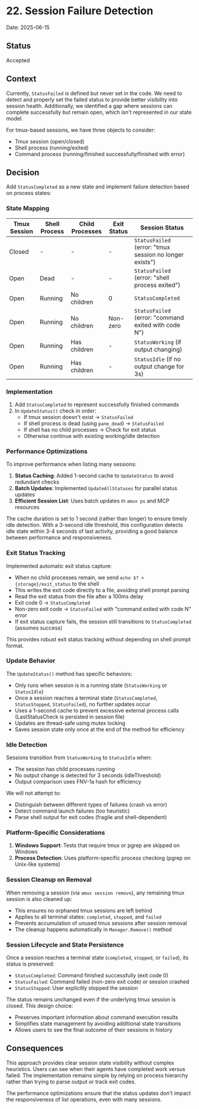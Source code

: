 # 22. Session Failure Detection

Date: 2025-06-15

## Status

Accepted

## Context

Currently, `StatusFailed` is defined but never set in the code. We need to detect and properly set
the failed status to provide better visibility into session health. Additionally, we identified a gap
where sessions can complete successfully but remain open, which isn't represented in our state model.

For tmux-based sessions, we have three objects to consider:

- Tmux session (open/closed)
- Shell process (running/exited)
- Command process (running/finished successfully/finished with error)

## Decision

Add `StatusCompleted` as a new state and implement failure detection based on process states:

### State Mapping

| Tmux Session | Shell Process | Child Processes | Exit Status | Session Status |
|--------------|---------------|-----------------|-------------|----------------|
| Closed | - | - | - | `StatusFailed` (error: "tmux session no longer exists") |
| Open | Dead | - | - | `StatusFailed` (error: "shell process exited") |
| Open | Running | No children | 0 | `StatusCompleted` |
| Open | Running | No children | Non-zero | `StatusFailed` (error: "command exited with code N") |
| Open | Running | Has children | - | `StatusWorking` (if output changing) |
| Open | Running | Has children | - | `StatusIdle` (if no output change for 3s) |

### Implementation

1. Add `StatusCompleted` to represent successfully finished commands
2. In `UpdateStatus()` check in order:
   - If tmux session doesn't exist → `StatusFailed`
   - If shell process is dead (using `pane_dead`) → `StatusFailed`
   - If shell has no child processes → Check for exit status
   - Otherwise continue with existing working/idle detection

### Performance Optimizations

To improve performance when listing many sessions:

1. **Status Caching**: Added 1-second cache to `UpdateStatus` to avoid redundant checks
2. **Batch Updates**: Implemented `UpdateAllStatuses` for parallel status updates
3. **Efficient Session List**: Uses batch updates in `amux ps` and MCP resources

The cache duration is set to 1 second (rather than longer) to ensure timely idle detection.
With a 3-second idle threshold, this configuration detects idle state within 3-4 seconds
of last activity, providing a good balance between performance and responsiveness.

### Exit Status Tracking

Implemented automatic exit status capture:

- When no child processes remain, we send `echo $? > {storage}/exit_status` to the shell
- This writes the exit code directly to a file, avoiding shell prompt parsing
- Read the exit status from the file after a 100ms delay
- Exit code 0 → `StatusCompleted`
- Non-zero exit code → `StatusFailed` with "command exited with code N" error
- If exit status capture fails, the session still transitions to `StatusCompleted` (assumes success)

This provides robust exit status tracking without depending on shell prompt format.

### Update Behavior

The `UpdateStatus()` method has specific behaviors:

- Only runs when session is in a running state (`StatusWorking` or `StatusIdle`)
- Once a session reaches a terminal state (`StatusCompleted`, `StatusStopped`, `StatusFailed`), no further updates occur
- Uses a 1-second cache to prevent excessive external process calls (LastStatusCheck is persisted in session file)
- Updates are thread-safe using mutex locking
- Saves session state only once at the end of the method for efficiency

### Idle Detection

Sessions transition from `StatusWorking` to `StatusIdle` when:

- The session has child processes running
- No output change is detected for 3 seconds (idleThreshold)
- Output comparison uses FNV-1a hash for efficiency

We will not attempt to:

- Distinguish between different types of failures (crash vs error)
- Detect command launch failures (too heuristic)
- Parse shell output for exit codes (fragile and shell-dependent)

### Platform-Specific Considerations

1. **Windows Support**: Tests that require tmux or pgrep are skipped on Windows
2. **Process Detection**: Uses platform-specific process checking (pgrep on Unix-like systems)

### Session Cleanup on Removal

When removing a session (via `amux session remove`), any remaining tmux session is also cleaned up:

- This ensures no orphaned tmux sessions are left behind
- Applies to all terminal states: `completed`, `stopped`, and `failed`
- Prevents accumulation of unused tmux sessions after session removal
- The cleanup happens automatically in `Manager.Remove()` method

### Session Lifecycle and State Persistence

Once a session reaches a terminal state (`completed`, `stopped`, or `failed`), its status is preserved:

- `StatusCompleted`: Command finished successfully (exit code 0)
- `StatusFailed`: Command failed (non-zero exit code) or session crashed
- `StatusStopped`: User explicitly stopped the session

The status remains unchanged even if the underlying tmux session is closed. This design choice:

- Preserves important information about command execution results
- Simplifies state management by avoiding additional state transitions
- Allows users to see the final outcome of their sessions in history

## Consequences

This approach provides clear session state visibility without complex heuristics. Users can see when
their agents have completed work versus failed. The implementation remains simple by relying on
process hierarchy rather than trying to parse output or track exit codes.

The performance optimizations ensure that the status updates don't impact the responsiveness of
list operations, even with many sessions.
